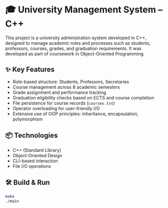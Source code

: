 # 🎓 University Management System – C++

This project is a university administration system developed in C++, designed to manage academic roles and processes such as students, professors, courses, grades, and graduation requirements. It was developed as part of coursework in Object-Oriented Programming.

## ✨ Key Features
- Role-based structure: Students, Professors, Secretaries
- Course management across 8 academic semesters
- Grade assignment and performance tracking
- Graduation eligibility checks based on ECTS and course completion
- File persistence for course records (`courses.txt`)
- Operator overloading for user-friendly I/O
- Extensive use of OOP principles: inheritance, encapsulation, polymorphism

## 📦 Technologies
- C++ (Standard Library)
- Object-Oriented Design
- CLI-based interaction
- File I/O operations

## 🛠 Build & Run
```bash
make
./main
















